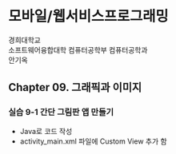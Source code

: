 # 모바일/웹서비스프로그래밍
경희대학교     
소프트웨어융합대학 컴퓨터공학부 컴퓨터공학과    
안기옥    


## Chapter 09. 그래픽과 이미지
### 실습 9-1 간단 그림판 앱 만들기

- Java로 코드 작성    
- activity_main.xml 파일에 Custom View 추가 함    